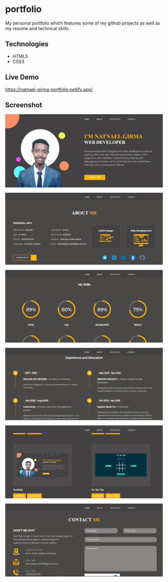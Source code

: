 # portfolio
My personal portfolio which features some of my github projects as well as my resume and technical skills.

## Technologies
* HTML5
* CSS3

## Live Demo
https://natnael-girma-portfolio.netlify.app/

## Screenshot 

![beat_that](images/portfolio_1.png)  

![beat_that](images/portfolio_2.png)  

![beat_that](images/portfolio_3.png)  

![beat_that](images/portfolio_4.png) 

![beat_that](images/portfolio_5.png)  

![beat_that](images/portfolio_6.png) 
